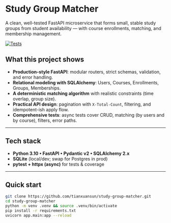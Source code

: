 # Study Group Matcher

A clean, well-tested FastAPI microservice that forms small, stable study groups from student availability — with course enrollments, matching, and membership management.

[![Tests](https://github.com/tianxuansun/study-group-matcher/actions/workflows/ci.yml/badge.svg)](./actions) <!-- keep or remove if you add CI -->

##  What this project shows
- **Production-style FastAPI**: modular routers, strict schemas, validation, and error handling.
- **Relational modeling with SQLAlchemy**: Users, Courses, Enrollments, Groups, Memberships.
- **A deterministic matching algorithm** with realistic constraints (time overlap, group size).
- **Practical API design**: pagination with `X-Total-Count`, filtering, and idempotent-ish apply flow.
- **Comprehensive tests**: async tests cover CRUD, matching (by users and by course), filters, error paths.

---

##  Tech stack
- **Python 3.10 • FastAPI • Pydantic v2 • SQLAlchemy 2.x**
- **SQLite** (local/dev; swap for Postgres in prod)
- **pytest + httpx (async)** for tests & coverage

---

##  Quick start

```bash
git clone https://github.com/tianxuansun/study-group-matcher.git
cd study-group-matcher
python -m venv .venv && source .venv/bin/activate
pip install -r requirements.txt
uvicorn app.main:app --reload
